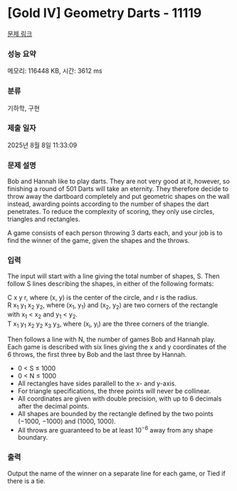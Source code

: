 # [Gold IV] Geometry Darts - 11119 

[문제 링크](https://www.acmicpc.net/problem/11119) 

### 성능 요약

메모리: 116448 KB, 시간: 3612 ms

### 분류

기하학, 구현

### 제출 일자

2025년 8월 8일 11:33:09

### 문제 설명

<p>Bob and Hannah like to play darts. They are not very good at it, however, so finishing a round of 501 Darts will take an eternity. They therefore decide to throw away the dartboard completely and put geometric shapes on the wall instead, awarding points according to the number of shapes the dart penetrates. To reduce the complexity of scoring, they only use circles, triangles and rectangles.</p>

<p>A game consists of each person throwing 3 darts each, and your job is to find the winner of the game, given the shapes and the throws.</p>

### 입력 

 <p>The input will start with a line giving the total number of shapes, S. Then follow S lines describing the shapes, in either of the following formats:</p>

<p>C x y r, where (x, y) is the center of the circle, and r is the radius.<br>
R x<sub>1</sub> y<sub>1</sub> x<sub>2</sub> y<sub>2</sub>, where (x<sub>1</sub>, y<sub>1</sub>) and (x<sub>2</sub>, y<sub>2</sub>) are two corners of the rectangle with x<sub>1</sub> < x<sub>2</sub> and y<sub>1</sub> < y<sub>2</sub>.<br>
T x<sub>1</sub> y<sub>1</sub> x<sub>2</sub> y<sub>2</sub> x<sub>3</sub> y<sub>3</sub>, where (x<sub>i</sub>, y<sub>i</sub>) are the three corners of the triangle. </p>

<p>Then follows a line with N, the number of games Bob and Hannah play. Each game is described with six lines giving the x and y coordinates of the 6 throws, the first three by Bob and the last three by Hannah.</p>

<ul>
	<li>0 < S ≤ 1000</li>
	<li>0 < N ≤ 1000</li>
	<li>All rectangles have sides parallell to the x- and y-axis.</li>
	<li>For triangle specifications, the three points will never be collinear.</li>
	<li>All coordinates are given with double precision, with up to 6 decimals after the decimal points.</li>
	<li>All shapes are bounded by the rectangle defined by the two points (−1000, −1000) and (1000, 1000).</li>
	<li>All throws are guaranteed to be at least 10<sup>−6</sup> away from any shape boundary.</li>
</ul>

### 출력 

 <p>Output the name of the winner on a separate line for each game, or Tied if there is a tie.</p>

